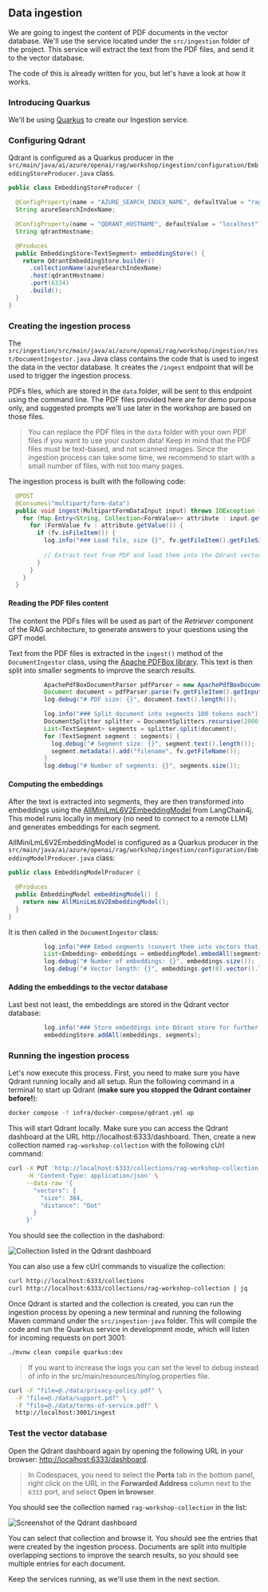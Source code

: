 ## Data ingestion

We are going to ingest the content of PDF documents in the vector database. We'll use the service located under the `src/ingestion` folder of the project. This service will extract the text from the PDF files, and send it to the vector database.

The code of this is already written for you, but let's have a look at how it works.

### Introducing Quarkus

We'll be using [Quarkus](https://quarkus.io) to create our Ingestion service.

### Configuring Qdrant

Qdrant is configured as a Quarkus producer in the `src/main/java/ai/azure/openai/rag/workshop/ingestion/configuration/EmbeddingStoreProducer.java` class.

```java
public class EmbeddingStoreProducer {

  @ConfigProperty(name = "AZURE_SEARCH_INDEX_NAME", defaultValue = "rag-workshop-collection")
  String azureSearchIndexName;

  @ConfigProperty(name = "QDRANT_HOSTNAME", defaultValue = "localhost")
  String qdrantHostname;

  @Produces
  public EmbeddingStore<TextSegment> embeddingStore() {
    return QdrantEmbeddingStore.builder()
      .collectionName(azureSearchIndexName)
      .host(qdrantHostname)
      .port(6334)
      .build();
  }
}
```

### Creating the ingestion process

The `src/ingestion/src/main/java/ai/azure/openai/rag/workshop/ingestion/rest/DocumentIngestor.java` Java class contains the code that is used to ingest the data in the vector database. It creates the `/ingest` endpoint that will be used to trigger the ingestion process.

PDFs files, which are stored in the `data` folder, will be sent to this endpoint using the command line. The PDF files provided here are for demo purpose only, and suggested prompts we'll use later in the workshop are based on those files.

<div class="tip" data-title="tip">

> You can replace the PDF files in the `data` folder with your own PDF files if you want to use your custom data! Keep in mind that the PDF files must be text-based, and not scanned images. Since the ingestion process can take some time, we recommend to start with a small number of files, with not too many pages.

</div>

The ingestion process is built with the following code:

```java
  @POST
  @Consumes("multipart/form-data")
  public void ingest(MultipartFormDataInput input) throws IOException {
    for (Map.Entry<String, Collection<FormValue>> attribute : input.getValues().entrySet()) {
      for (FormValue fv : attribute.getValue()) {
        if (fv.isFileItem()) {
          log.info("### Load file, size {}", fv.getFileItem().getFileSize());
          
          // Extract text from PDF and load them into the Qdrant vector database
        }
      }
    }
  }
```

#### Reading the PDF files content

The content the PDFs files will be used as part of the *Retriever* component of the RAG architecture, to generate answers to your questions using the GPT model.

Text from the PDF files is extracted in the `ingest()` method of the `DocumentIngestor` class, using the [Apache PDFBox library](https://pdfbox.apache.org/). This text is then split into smaller segments to improve the search results.

```java
          ApachePdfBoxDocumentParser pdfParser = new ApachePdfBoxDocumentParser();
          Document document = pdfParser.parse(fv.getFileItem().getInputStream());
          log.debug("# PDF size: {}", document.text().length());

          log.info("### Split document into segments 100 tokens each");
          DocumentSplitter splitter = DocumentSplitters.recursive(2000, 200);
          List<TextSegment> segments = splitter.split(document);
          for (TextSegment segment : segments) {
            log.debug("# Segment size: {}", segment.text().length());
            segment.metadata().add("filename", fv.getFileName());
          }
          log.debug("# Number of segments: {}", segments.size());
```

#### Computing the embeddings

After the text is extracted into segments, they are then transformed into embeddings using the [AllMiniLmL6V2EmbeddingModel](https://github.com/langchain4j/langchain4j-embeddings) from LangChain4j. This model runs locally in memory (no need to connect to a remote LLM) and generates embeddings for each segment.

AllMiniLmL6V2EmbeddingModel is configured as a Quarkus producer in the `src/main/java/ai/azure/openai/rag/workshop/ingestion/configuration/EmbeddingModelProducer.java` class:

```java
public class EmbeddingModelProducer {

  @Produces
  public EmbeddingModel embeddingModel() {
    return new AllMiniLmL6V2EmbeddingModel();
  }
}
```

It is then called in the `DocumentIngestor` class:

```java
          log.info("### Embed segments (convert them into vectors that represent the meaning) using embedding model");
          List<Embedding> embeddings = embeddingModel.embedAll(segments).content();
          log.debug("# Number of embeddings: {}", embeddings.size());
          log.debug("# Vector length: {}", embeddings.get(0).vector().length);
```

#### Adding the embeddings to the vector database

Last best not least, the embeddings are stored in the Qdrant vector database:

```java
          log.info("### Store embeddings into Qdrant store for further search / retrieval");
          embeddingStore.addAll(embeddings, segments);
```

### Running the ingestion process

Let's now execute this process. First, you need to make sure you have Qdrant running locally and all setup. Run the following command in a terminal to start up Qdrant (**make sure you stopped the Qdrant container before!**):

```bash
docker compose -f infra/docker-compose/qdrant.yml up
```

This will start Qdrant locally. Make sure you can access the Qdrant dashboard at the URL http://localhost:6333/dashboard. Then, create a new collection named `rag-workshop-collection` with the following cUrl command:

```bash
curl -X PUT 'http://localhost:6333/collections/rag-workshop-collection' \
     -H 'Content-Type: application/json' \
     --data-raw '{
       "vectors": {
         "size": 384,
         "distance": "Dot"
       }
     }'
```

You should see the collection in the dashabord:

![Collection listed in the Qdrant dashboard](./assets/qdrant-dashboard-collection.png)

You can also use a few cUrl commands to visualize the collection:

```bash
curl http://localhost:6333/collections
curl http://localhost:6333/collections/rag-workshop-collection | jq
```

Once Qdrant is started and the collection is created, you can run the ingestion process by opening a new terminal and running the following Maven command under the `src/ingestion-java` folder. This will compile the code and run the Quarkus service in development mode, which will listen for incoming requests on port 3001:

```bash
./mvnw clean compile quarkus:dev
```

<div class="tip" data-title="tip">

> If you want to increase the logs you can set the level to debug instead of info in the src/main/resources/tinylog.properties file.

```bash
curl -F "file=@./data/privacy-policy.pdf" \
  -F "file=@./data/support.pdf" \
  -F "file=@./data/terms-of-service.pdf" \
  http://localhost:3001/ingest
```

### Test the vector database

Open the Qdrant dashboard again by opening the following URL in your browser: [http://localhost:6333/dashboard](http://localhost:6333/dashboard).

<div class="tip" data-title="tip">

> In Codespaces, you need to select the **Ports** tab in the bottom panel, right click on the URL in the **Forwarded Address** column next to the `6333` port, and select **Open in browser**.

</div>

You should see the collection named `rag-workshop-collection` in the list:

![Screenshot of the Qdrant dashboard](./assets/qdrant-dashboard.png)

You can select that collection and browse it. You should see the entries that were created by the ingestion process. Documents are split into multiple overlapping sections to improve the search results, so you should see multiple entries for each document.

Keep the services running, as we'll use them in the next section.
